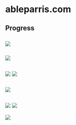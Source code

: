 # ableparris.com

## Progress

![](http://dstry.it/TWJM/image.png)
--
![](http://dstry.it/TWMz/image.png)
--
![](http://dstry.it/TWMi/image.png)
![](http://dstry.it/TW7j/image.png)
--
![](http://dstry.it/TYPv/image.png)
--
![](http://dstry.it/TZay/image.png)
![](http://dstry.it/TZAi/image.png)
--
![](http://dstry.it/TYgM/image.png)
